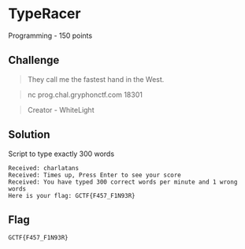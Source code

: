 # TypeRacer
Programming - 150 points

## Challenge 
> They call me the fastest hand in the West.

> nc prog.chal.gryphonctf.com 18301

> Creator - WhiteLight


## Solution

Script to type exactly 300 words

	Received: charlatans
	Received: Times up, Press Enter to see your score
	Received: You have typed 300 correct words per minute and 1 wrong words
	Here is your flag: GCTF{F457_F1N93R}


## Flag

	GCTF{F457_F1N93R}


